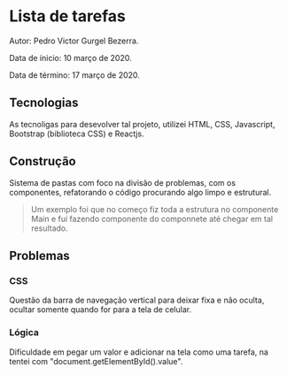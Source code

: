 # Lista de tarefas

Autor: Pedro Victor Gurgel Bezerra.

Data de ínicio: 10 março de 2020.

Data de término: 17 março de 2020.

## Tecnologias
As tecnoligas para desevolver tal projeto, utilizei HTML, CSS, Javascript, Bootstrap (biblioteca CSS) e Reactjs.

## Construção

Sistema de pastas com foco na divisão de problemas, com os componentes, refatorando o código procurando algo limpo e estrutural.

>Um exemplo foi que no começo fiz toda a estrutura no componente Main e fui fazendo componente do componnete até chegar em tal resultado.

## Problemas

### CSS
Questão da barra de navegação vertical para deixar fixa e não oculta, ocultar somente quando for para a tela de celular.

### Lógica

Dificuldade em pegar um valor e adicionar na tela como uma tarefa, na tentei com "document.getElementById().value".
